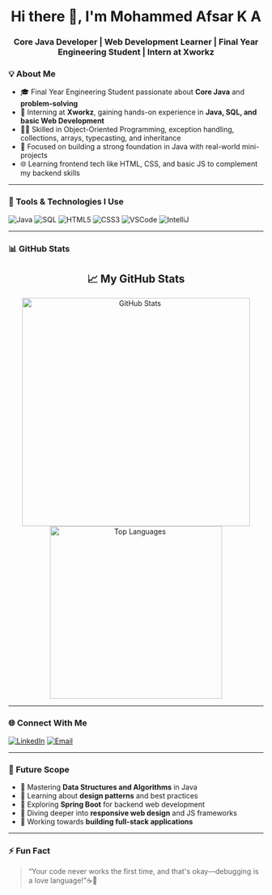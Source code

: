 <h1 align="center">Hi there 👋, I'm Mohammed Afsar K A</h1>
<h3 align="center">Core Java Developer | Web Development Learner | Final Year Engineering Student | Intern at Xworkz</h3>
           


### 💡 About Me
- 🎓 Final Year Engineering Student passionate about **Core Java** and **problem-solving**
- 💼 Interning at **Xworkz**, gaining hands-on experience in **Java, SQL, and basic Web Development**
- 👨‍💻 Skilled in Object-Oriented Programming, exception handling, collections, arrays, typecasting, and inheritance
- 🧠 Focused on building a strong foundation in Java with real-world mini-projects
- 🌐 Learning frontend tech like HTML, CSS, and basic JS to complement my backend skills

---

### 🧰 Tools & Technologies I Use
![Java](https://img.shields.io/badge/-Core%20Java-007396?logo=java&logoColor=white&style=flat)
![SQL](https://img.shields.io/badge/-SQL-4479A1?logo=MySQL&logoColor=white&style=flat)
![HTML5](https://img.shields.io/badge/-HTML5-E34F26?logo=html5&logoColor=white&style=flat)
![CSS3](https://img.shields.io/badge/-CSS3-1572B6?logo=css3&logoColor=white&style=flat)
![VSCode](https://img.shields.io/badge/-VSCode-007ACC?logo=visual-studio-code&logoColor=white&style=flat)
![IntelliJ](https://img.shields.io/badge/-IntelliJ%20IDEA-000000?logo=intellijidea&logoColor=white&style=flat)

---


### 📊 GitHub Stats
<h2 align="center">📈 My GitHub Stats</h2>

<p align="center">
  <img src="https://github-readme-stats.vercel.app/api?username=mohdafsar313&show_icons=true&theme=tokyonight&rank_icon=github&hide_border=true&custom_title=GitHub%20Stats%20🔥" width="450" alt="GitHub Stats"/>
  <img src="https://github-readme-stats.vercel.app/api/top-langs/?username=mohdafsar313&layout=compact&theme=tokyonight&hide_border=true&langs_count=6&card_width=320" width="340" alt="Top Languages"/>
</p>



---

### 🌐 Connect With Me
[![LinkedIn](https://img.shields.io/badge/-LinkedIn-blue?logo=linkedin&logoColor=white&style=flat-square)](https://www.linkedin.com/in/mohammed-afsar-k-a-045b85252/)
[![Email](https://img.shields.io/badge/-Email-c14438?style=flat-square&logo=Gmail&logoColor=white)](mailto:afsarappuz07@gmail.com)

---

### 🔭 Future Scope
- 📌 Mastering **Data Structures and Algorithms** in Java
- 📌 Learning about **design patterns** and best practices
- 📌 Exploring **Spring Boot** for backend web development
- 📌 Diving deeper into **responsive web design** and JS frameworks
- 📌 Working towards **building full-stack applications**

---

### ⚡ Fun Fact
> “Your code never works the first time, and that's okay—debugging is a love language!”☕🚀
